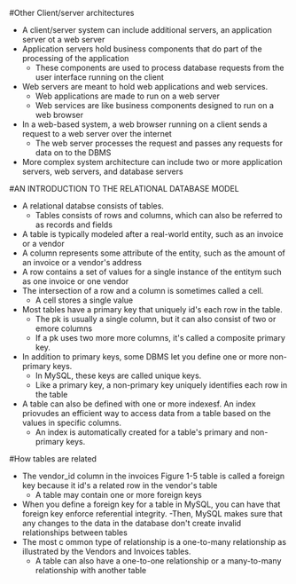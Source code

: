 #Other Client/server architectures
- A client/server system can include additional servers, an application server ot a web server 
- Application servers hold business components that do part of the processing of the application 
    - These components are used to process database requests from the user interface running on the client 
- Web servers are meant to hold web applications and web services. 
    - Web applications are made to run on a web server 
    - Web services are like business components designed to run on a web browser
- In a web-based system, a web browser running on a client sends a request to a web server over the internet 
    - The web server processes the request and passes any requests for data on to the DBMS 
- More complex system architecture can include two or more application servers, web servers, and database servers 

#AN INTRODUCTION TO THE RELATIONAL DATABASE MODEL 
- A relational databse consists of tables.  
    - Tables consists of rows and columns, which can also be referred to as records and fields 
- A table is typically modeled after a real-world entity, such as an invoice or a vendor 
- A column represents some attribute of the entity, such as the amount of an invoice or a vendor's address
- A row contains a set of values for a single instance of the entitym such as one invoice or one vendor
- The intersection of a row and a column is sometimes called a cell. 
    - A cell stores a single value 
- Most tables have a primary key that uniquely id's each row in the table. 
    - The pk is usually a single column, but it can also consist of two or emore columns
    - If a pk uses two more more columns, it's called a composite primary key.
- In addition to primary keys, some DBMS let you define one or more non-primary keys.
    - In MySQL, these keys are called unique keys. 
    - Like a primary key, a non-primary key uniquely identifies each row in the table 
- A table can also be defined with one or more indexesf. An index priovudes an efficient way to access 
    data from a table based on the values in specific columns.
    - An index is automatically created for a table's primary and non-primary keys.

#How tables are related 
- The vendor_id column in the invoices Figure 1-5 table is called a foreign key because it id's a related row in the vendor's table 
    - A table may contain one or more foreign keys 
- When you define a foreign key for a table in MySQL, you can have that foreign key enforce referential integrity. 
    -Then, MySQL makes sure that any changes to the data in the database don't create invalid relationships between tables 
- The most c ommon type of relationship is a one-to-many relationship as illustrated by the Vendors and Invoices tables. 
    - A table can also have a one-to-one relationship or a many-to-many relationship with another table 


